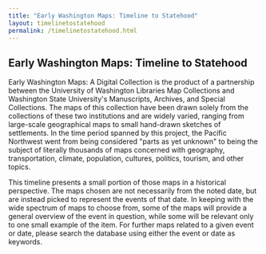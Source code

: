 ```yaml
---
title: "Early Washington Maps: Timeline to Statehood"
layout: timelinetostatehood
permalink: /timelinetostatehood.html
---
```

## Early Washington Maps: Timeline to Statehood

Early Washington Maps: A Digital Collection is the product of a partnership
between the University of Washington Libraries Map Collections and Washington
State University's Manuscripts, Archives, and Special Collections. The maps of
this collection have been drawn solely from the collections of these two
institutions and are widely varied, ranging from large-scale geographical maps
to small hand-drawn sketches of settlements. In the time period spanned by this
project, the Pacific   Northwest went from being considered "parts as yet
unknown" to being the   subject of literally thousands of maps concerned with
geography, transportation,   climate, population, cultures, politics, tourism,
and other   topics.</p>

This timeline presents a small portion of those maps in a historical
perspective. The maps chosen are not necessarily from the noted date, but are
instead picked to represent the events of that date. In keeping with the wide
spectrum of maps to choose from, some of the maps will provide a general
overview of the event in question, while some will be relevant only to one
small example of the item. For further maps related to a given event or date,
please search the database using either the event or date as keywords. 